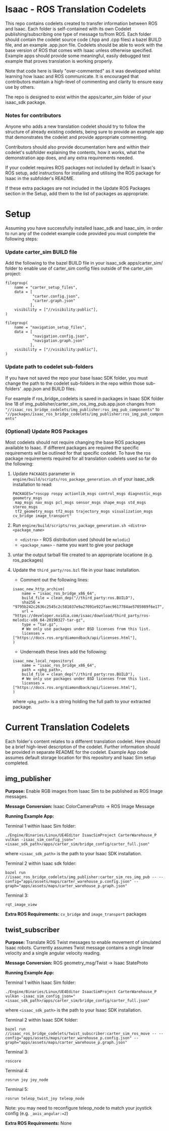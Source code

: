 Isaac - ROS Translation Codelets
=================================
This repo contains codelets created to transfer information between ROS and Isaac. 
Each folder is self-contained with its own Codelet publishing/subscribing one type of message to/from ROS.
Each folder should contain the codelet source code (.hpp and .cpp files) a bazel BUILD file, and an example .app.json file.
Codelets should be able to work with the base version of ROS that comes with Isaac unless otherwise specified.
Example apps should provide some meaningful, easily debugged test example that proves translation is working properly. 

Note that code here is likely "over-commented" as it was developed whilst learning how Isaac and ROS communicate. 
It is encouraged that contributors maintain a high-level of commenting and clarity to ensure easy use by others.

The repo is designed to exist within the apps/carter_sim folder of your isaac_sdk package.

### Notes for contributors ###
Anyone who adds a new translation codelet should try to follow the structure of already existing codelets, being sure to
provide an example app that demonstrates the codelet and provide appropriate commenting.

Contributors should also provide documentation here and within their codelet's subfolder explaining the contents, how
it works, what the demonstration app does, and any extra requirements needed.

If your codelet requires ROS packages not included by default in Isaac's ROS setup, add instructions for installing
and utilising the ROS package for Isaac in the subfolder's README.

If these extra packages are not included in the Update ROS Packages section in the Setup, add them to the list of 
packages as appropriate.

Setup
=====
Assuming you have successfully installed Isaac_sdk and Isaac_sim, in order to run any of the codelet example code 
provided you must complete the following steps:

### Update carter_sim BUILD file ###

Add the following to the bazel BUILD file in  your isaac_sdk apps/carter_sim/ folder to enable use of carter_sim 
config files outside of the carter_sim project:
```
filegroup(
    name = "carter_setup_files",
    data = [
            "carter.config.json",
            "carter.graph.json"
           ],
    visibility = ["//visibility:public"],
)
    
filegroup(
    name = "navigation_setup_files",
    data = [
            "navigation.config.json",
            "navigation.graph.json"
           ],
    visibility = ["//visibility:public"],
)
```
### Update path to codelet sub-folders
If you have not saved the repo your base Isaac SDK folder, you must change the path to the codelet sub-folders in the repo
within those sub-folders' .app.json and BUILD files.

For example if ros_bridge_codelets is saved in packages in Isaac SDK folder line 18 of 
img_publisher/carter_sim_ros_img_pub.app.json changes from 
    `"//isaac_ros_bridge_codelets/img_publisher:ros_img_pub_components"` 
    to
    `"//packages/isaac_ros_bridge_codelets/img_publisher:ros_img_pub_components"`
    
### (Optional) Update ROS Packages ###
Most codelets should not require changing the base ROS packages available to Isaac. 
If different packages are required the specific requirements will be outlined for that specific codelet.
To have the ros package requirements required for all translation codelets used so far do the following:

1. Update `PACKAGES` parameter in `engine/build/scripts/ros_package_generation.sh` of your isaac_sdk installation 
to read:
    ```
    PACKAGES="roscpp rospy actionlib_msgs control_msgs diagnostic_msgs geometry_msgs
     map_msgs nav_msgs pcl_msgs sensor_msgs shape_msgs std_msgs stereo_msgs
     tf2_geometry_msgs tf2_msgs trajectory_msgs visualization_msgs cv_bridge image_transport"
    ```

2. Run `engine/build/scripts/ros_package_generation.sh <distro> <package_name>`
    * `<distro>` - ROS distribution used (should be `melodic`)
    * `<package_name>` - name you want to give your package

3. untar the output tarball file created to an appropriate locatione (e.g. ros_packages)

4. Update the `third_party/ros.bzl` file in your Isaac installation.
    * Comment out the following lines:
    ```
    isaac_new_http_archive(
        name = "isaac_ros_bridge_x86_64",
        build_file = clean_dep("//third_party:ros.BUILD"),
        sha256 = "9795b242c2636c2545c2c581037e9a27091e922faec9617784ae5705989f6e17",
        url = "https://developer.nvidia.com/isaac/download/third_party/ros-melodic-x86_64-20190327-tar-gz",
        type = "tar.gz",
        # We only use packages under BSD licenses from this list.
        licenses = ["https://docs.ros.org/diamondback/api/licenses.html"],
    )
    ```
    * Underneath these lines add the following:
    ```
    isaac_new_local_repository(
        name = "isaac_ros_bridge_x86_64",
        path = <pkg_path>,
        build_file = clean_dep("//third_party:ros.BUILD"),      
        # We only use packages under BSD licenses from this list.
        licenses = ["https://docs.ros.org/diamondback/api/licenses.html"],
    )
    ```
    where `<pkg_path>` is a string holding the full path to your extracted package. 
 

Current Translation Codelets
============================
Each folder's content relates to a different translation codelet. Here should be a brief high-level description of the 
codelet. Further information should be provided in separate README for the codelet.
Example App code assumes default storage location for this repository and Isaac Sim setup completed.

img_publisher
-------------
**Purpose:** Enable RGB images from Isaac Sim to be published as ROS Image messages.

**Message Conversion:**  Isaac ColorCameraProto -> ROS Image Message

**Running Example App:**

Terminal 1 within Isaac Sim folder:
```
./Engine/Binaries/Linux/UE4Editor IsaacSimProject CarterWarehouse_P vulkan -isaac_sim_config_json="<isaac_sdk_path>/apps/carter_sim/bridge_config/carter_full.json"
```
where `<isaac_sdk_path>` is the path to your Isaac SDK installation.

Terminal 2 within Isaac sdk folder:  
```
bazel run //isaac_ros_bridge_codelets/img_publisher:carter_sim_ros_img_pub -- --config="apps/assets/maps/carter_warehouse_p.config.json" --graph="apps/assets/maps/carter_warehouse_p.graph.json"
```

Terminal 3:
```
rqt_image_view
```

**Extra ROS Requirements:**  `cv_bridge` and  `image_transport` packages

twist_subscriber
----------------
**Purpose:** Translate ROS Twist messages to enable movement of simulated Isaac robots. 
Currently assumes Twist message contains a single linear velocity and a single angular velocity reading.

**Message Conversion:**  ROS geometry_msg/Twist -> Isaac StateProto

**Running Example App:**

Terminal 1 within Isaac Sim folder:
```
./Engine/Binaries/Linux/UE4Editor IsaacSimProject CarterWarehouse_P vulkan -isaac_sim_config_json="<isaac_sdk_path>/apps/carter_sim/bridge_config/carter_full.json"
```
where `<isaac_sdk_path>` is the path to your Isaac SDK installation.

Terminal 2 within Isaac SDK folder:  
```
bazel run //isaac_ros_bridge_codelets/twist_subscriber:carter_sim_ros_move -- --config="apps/assets/maps/carter_warehouse_p.config.json" --graph="apps/assets/maps/carter_warehouse_p.graph.json"
```

Terminal 3:
```
roscore
```

Terminal 4:
```
rosrun joy joy_node
```

Terminal 5:
```
rosrun teleop_twist_joy teleop_node
```
Note: you may need to reconfigure teleop_node to match your joystick config (e.g. `_axis_angular:=2`) 

**Extra ROS Requirements:**  None



